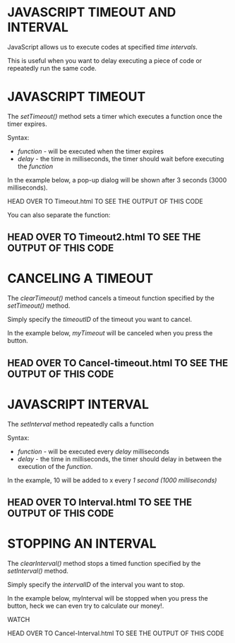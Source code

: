 # JAVASCRIPT TIMEOUT AND INTERVAL
JavaScript allows us to execute codes at specified *time intervals*.

This is useful when you want to delay executing a piece of code or repeatedly run the same code.

# JAVASCRIPT TIMEOUT
The *setTimeout()* method sets a timer which executes a function once the timer expires.

Syntax:

<script>
    var timeoutId = setTimeout(function(){
        //codes
    }, delay);
</script>

* *function* - will be executed when the timer expires
* *delay* - the time in milliseconds, the timer should wait before executing the *function*

In the example below, a pop-up dialog will be shown after 3 seconds (3000 milliseconds).

<script>
    var myTimeout = setTimeout(function(){
        alert("You are making Progress!");
    }, 3000);
</script>

HEAD OVER TO Timeout.html TO SEE THE OUTPUT OF THIS CODE

You can also separate the function:

<script>
    function myFunc(){
        alert("You are making progress!");
    }

    var myTimeout = setTimeout(myFunc, 3000);
</script>

HEAD OVER TO Timeout2.html TO SEE THE OUTPUT OF THIS CODE
--------------------------------------------------------------------


# CANCELING A TIMEOUT
The *clearTimeout()* method cancels a timeout function specified by the *setTimeout()* method.

Simply specify the *timeoutID* of the timeout you want to cancel.

In the example below, *myTimeout* will be canceled when you press the button.

<script>
    var myTimeout = setTimeout(function(){
        alert("Making Progress!");
    }, 3000);

    function cancelTimeout(){
        clearTimeout(myTimeout);
    }
</script>

HEAD OVER TO Cancel-timeout.html TO SEE THE OUTPUT OF THIS CODE
---------------------------------------------------------------------


# JAVASCRIPT INTERVAL
The *setInterval* method repeatedly calls a function 

Syntax:

<script>
    var intervalID = setInterval(function(){
        // codes
    }, delay);
</script>

* *function* - will be executed every *delay* milliseconds 
* *delay* - the time in milliseconds, the timer should delay in between the execution of the *function*.

In the example, 10 will be added to x every *1 second (1000 milliseconds)*

<script>
    var x = 10;

    function myFunc() {
        // adds x to 10
        x += 10;
        document.getElementById("demo").innerHTML = x;
    }

    var myInterval = setInterval(myFunc, 1000);
</script>

HEAD OVER TO Interval.html TO SEE THE OUTPUT OF THIS CODE
---------------------------------------------------------------------


# STOPPING AN INTERVAL
The *clearInterval()* method stops a timed function specified by the *setInterval()* method.

Simply specify the *intervalID* of the interval you want to stop.

In the example below, myInterval will be stopped when you press the button, heck we can even try to calculate our money!.

WATCH

<script>
    var x = 10;

    function myFunc() {
        x += 10;

        document.getElementById("demo").innerHTML = x;
    }

    var myInterval = setInterval(myFunc, 1000);

    function cancelInterval() {
        clearInterval(myInterval);
    }
</script>

HEAD OVER TO Cancel-Interval.html TO SEE THE OUTPUT OF THIS CODE
